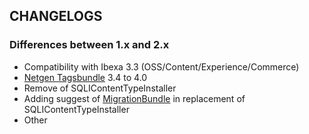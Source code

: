 CHANGELOGS
----------
### Differences between 1.x and 2.x
- Compatibility with Ibexa 3.3 (OSS/Content/Experience/Commerce)
- [Netgen Tagsbundle](https://github.com/netgen/TagsBundle) 3.4 to 4.0
- Remove of SQLIContentTypeInstaller
- Adding suggest of [MigrationBundle](https://github.com/tanoconsulting/ezmigrationbundle2) 
  in replacement of SQLIContentTypeInstaller
- Other